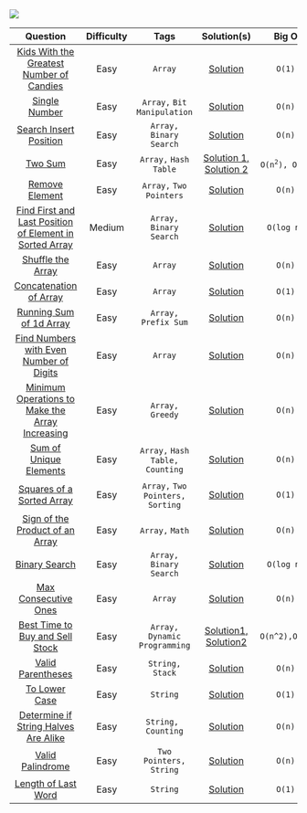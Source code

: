 <div>
<img src="https://external-content.duckduckgo.com/iu/?u=https%3A%2F%2Fleetcode.com%2Fstatic%2Fimages%2FLeetCode_logo.png&f=1&nofb=1">
</div>

<table>
	<thead>
	<tr>
		<th data-align="center">Question</th>
		<th data-align="center">Difficulty</th>
		<th data-align="center">Tags</th>
		<th data-align="center">Solution(s)</th>
		<th data-align="center">Big O</th>
	</tr>
	</thead>

<tbody>
<!-- ARRAYS -->
<tr>
	<td align="center"><a href="https://leetcode.com/problems/kids-with-the-greatest-number-of-candies/">Kids With the Greatest Number of Candies</a></td>
	<td align="center">Easy</td>
	<td align="center">
	  <code>Array</code>
	</td>
	<td align="center">
		<a href="https://github.com/rawat9/Leetcode/blob/main/Arrays/Kids%20With%20the%20Greatest%20Number%20of%20Candies/solution.py">Solution</a></td>
	<td align="center"><code>O(1)</code></td>
</tr>

<tr>
	<td align="center"><a href="https://leetcode.com/problems/single-number/">Single Number</a></td>
	<td align="center">Easy</td>
	<td align="center">
		<code>Array,</code>
		<code>Bit Manipulation</code>
	</td>
	<td align="center"><a href="https://github.com/rawat9/Leetcode/blob/main/Arrays/Single%20Number/solution.py">Solution</a></td>
	<td align="center"><code>O(n)</code></td>
</tr>

<tr>
	<td align="center"><a href="https://leetcode.com/problems/search-insert-position/">Search Insert Position</a></td>
	<td align="center">Easy</td>
	<td align="center">
		<code>Array,</code>
		<code>Binary Search</code>
	</td>
	<td align="center"><a href="https://github.com/rawat9/Leetcode/blob/main/Arrays/Search%20Insert%20Position/solution.py">Solution</a></td>
	<td align="center"><code>O(n)</code></td>
</tr>

<tr>
	<td align="center"><a href="https://leetcode.com/problems/two-sum/">Two Sum</a></td>
	<td align="center">Easy</td>
	<td align="center">
		<code>Array,</code>
		<code>Hash Table</code>
	</td>
	<td align="center">
		<a href="https://github.com/rawat9/Leetcode/blob/main/Arrays/Two%20Sum/solution1.py">Solution 1, </a>
		<a href="https://github.com/rawat9/Leetcode/blob/main/Arrays/Two%20Sum/solution2.py">Solution 2</a>
	</td>
	<td align="center"><code>O(n<sup>2</sup>), O(n)</code></td>
</tr>

<tr>
	<td align="center">
		<a href="https://leetcode.com/problems/remove-element/">
			Remove Element
		</a>
	</td>
	<td align="center">Easy</td>
	<td align="center">
		<code>Array,</code>
		<code>Two Pointers</code>
	</td>
	<td align="center"><a href="https://github.com/rawat9/Leetcode/tree/main/Arrays/Remove%20Element">Solution</a></td>
	<td align="center"><code>O(n)</code></td>
</tr>

<tr>
	<td align="center">
		<a href="https://leetcode.com/problems/find-first-and-last-position-of-element-in-sorted-array/">
			Find First and Last Position of Element in Sorted Array
		</a>
	</td>
	<td align="center">Medium</td>
	<td align="center">
		<code>Array,</code>
		<code>Binary Search</code>
	</td>
	<td align="center">
		<a href="https://github.com/rawat9/Leetcode/tree/main/Arrays/Find%20First%20and%20Last%20Position%20of%20Element%20in%20Sorted%20Array">Solution</a>
	</td>
	<td align="center"><code>O(log n)</code></td>
</tr>

<tr>
	<td align="center">
		<a href="https://leetcode.com/problems/shuffle-the-array/">
			Shuffle the Array
		</a>
	</td>
	<td align="center">Easy</td>
	<td align="center">
		<code>Array</code>
	</td>
	<td align="center"><a href="https://github.com/rawat9/Leetcode/blob/main/Arrays/Shuffle%20The%20Array/solution.py">Solution</a></td>
	<td align="center"><code>O(n)</code></td>
</tr>

<tr>
	<td align="center">
		<a href="https://leetcode.com/problems/concatenation-of-array/">
			Concatenation of Array
		</a>
	</td>
	<td align="center">Easy</td>
	<td align="center">
		<code>Array</code>
	</td>
	<td align="center"><a href="https://github.com/rawat9/leetcode/blob/main/Arrays/Concatenation%20of%20Array/solution.py">Solution</a></td>
	<td align="center"><code>O(1)</code></td>
</tr>

<tr>
	<td align="center">
		<a href="https://leetcode.com/problems/running-sum-of-1d-array/">
			Running Sum of 1d Array
		</a>
	</td>
	<td align="center">Easy</td>
	<td align="center">
		<code>Array,</code>
		<code>Prefix Sum</code>
	</td>
	<td align="center"><a href="https://github.com/rawat9/leetcode/blob/main/Arrays/Running%20Sum%20of%201d%20Array/solution.py">Solution</a></td>
	<td align="center"><code>O(n)</code></td>
</tr>

<tr>
	<td align="center">
		<a href="https://leetcode.com/problems/find-numbers-with-even-number-of-digits/">
			Find Numbers with Even Number of Digits
		</a>
	</td>
	<td align="center">Easy</td>
	<td align="center">
		<code>Array</code>
	</td>
	<td align="center"><a href="https://github.com/rawat9/leetcode/blob/main/Arrays/Find%20Numbers%20with%20Even%20Number%20of%20Digits/solution.py">Solution</a></td>
	<td align="center"><code>O(n)</code></td>
</tr>

<tr>
	<td align="center">
		<a href="https://leetcode.com/problems/minimum-operations-to-make-the-array-increasing/">
			Minimum Operations to Make the Array Increasing
		</a>
	</td>
	<td align="center">Easy</td>
	<td align="center">
		<code>Array,</code>
		<code>Greedy</code>
	</td>
	<td align="center"><a href="https://github.com/rawat9/leetcode/blob/main/Arrays/Minimum%20Operations%20to%20Make%20the%20Array%20Increasing/solution.py">Solution</a></td>
	<td align="center"><code>O(n)</code></td>
</tr>

<tr>
	<td align="center">
		<a href="https://leetcode.com/problems/sum-of-unique-elements/">
			Sum of Unique Elements
		</a>
	</td>
	<td align="center">Easy</td>
	<td align="center">
		<code>Array,</code>
		<code>Hash Table,</code>
		<code>Counting</code>
	</td>
	<td align="center"><a href="https://github.com/rawat9/leetcode/blob/main/Arrays/Sum%20of%20Unique%20Elements/solution.py">Solution</a></td>
	<td align="center"><code>O(n)</code></td>
</tr>

<tr>
	<td align="center">
		<a href="https://leetcode.com/problems/squares-of-a-sorted-array/">
			Squares of a Sorted Array
		</a>
	</td>
	<td align="center">Easy</td>
	<td align="center">
		<code>Array,</code>
		<code>Two Pointers,</code>
		<code>Sorting</code>
	</td>
	<td align="center"><a href="https://github.com/rawat9/leetcode/blob/main/Arrays/Squares%20of%20a%20Sorted%20Array/solution.py">Solution</a></td>
	<td align="center"><code>O(1)</code></td>
</tr>

<tr>
	<td align="center">
		<a href="https://leetcode.com/problems/sign-of-the-product-of-an-array/">
			Sign of the Product of an Array
		</a>
	</td>
	<td align="center">Easy</td>
	<td align="center">
		<code>Array,</code>
		<code>Math</code>
	</td>
	<td align="center"><a href="https://github.com/rawat9/leetcode/blob/main/Arrays/Sign%20of%20the%20Product%20of%20an%20Array/solution.py">Solution</a></td>
	<td align="center"><code>O(n)</code></td>
</tr>

<tr>
	<td align="center">
		<a href="https://leetcode.com/problems/binary-search/">
			Binary Search
		</a>
	</td>
	<td align="center">Easy</td>
	<td align="center">
		<code>Array,</code>
		<code>Binary Search</code>
	</td>
	<td align="center"><a href="https://github.com/rawat9/leetcode/blob/main/Arrays/Binary%20Search/solution.py">Solution</a></td>
	<td align="center"><code>O(log n)</code></td>
</tr>

<tr>
	<td align="center">
		<a href="https://leetcode.com/problems/max-consecutive-ones/">
			Max Consecutive Ones
		</a>
	</td>
	<td align="center">Easy</td>
	<td align="center">
		<code>Array</code>
	</td>
	<td align="center"><a href="https://github.com/rawat9/leetcode/blob/main/Arrays/Max%20Consecutive%20Ones/solution.py">Solution</a></td>
	<td align="center"><code>O(n)</code></td>
</tr>

<tr>
	<td align="center">
		<a href="https://leetcode.com/problems/best-time-to-buy-and-sell-stock/">
			Best Time to Buy and Sell Stock
		</a>
	</td>
	<td align="center">Easy</td>
	<td align="center">
		<code>Array,</code>
		<code>Dynamic Programming</code>
	</td>
	<td align="center"><a href="https://github.com/rawat9/leetcode/blob/main/Arrays/Best%20Time%20to%20Buy%20and%20Sell%20Stock/solution1.py">Solution1, </a><a href="https://github.com/rawat9/leetcode/blob/main/Arrays/Best%20Time%20to%20Buy%20and%20Sell%20Stock/solution2.py">Solution2</a></td>
	<td align="center"><code>O(n^2),</code><code>O(n)</code></td>
</tr>

<!-- STRINGS -->

<tr>
	<td align="center">
		<a href="https://leetcode.com/problems/valid-parentheses/">
			Valid Parentheses
		</a>
	</td>
	<td align="center">Easy</td>
	<td align="center">
		<code>String,</code>
		<code>Stack</code>
	</td>
	<td align="center"><a href="https://github.com/rawat9/leetcode/blob/main/Strings/Valid%20Parentheses/solution.py">Solution</a></td>
	<td align="center"><code>O(n)</code></td>
</tr>

<tr>
	<td align="center">
		<a href="https://leetcode.com/problems/to-lower-case/">
			To Lower Case
		</a>
	</td>
	<td align="center">Easy</td>
	<td align="center">
		<code>String</code>
	</td>
	<td align="center"><a href="https://github.com/rawat9/leetcode/blob/main/Strings/To%20Lower%20Case/solution.py">Solution</a></td>
	<td align="center"><code>O(1)</code></td>
</tr>

<tr>
	<td align="center">
		<a href="https://leetcode.com/problems/determine-if-string-halves-are-alike/">
			Determine if String Halves Are Alike
		</a>
	</td>
	<td align="center">Easy</td>
	<td align="center">
		<code>String, </code>
		<code>Counting</code>
	</td>
	<td align="center"><a href="https://github.com/rawat9/leetcode/blob/main/Strings/Determine%20if%20String%20Halves%20Are%20Alike/solution.py">Solution</a></td>
	<td align="center"><code>O(n)</code></td>
</tr>

<tr>
	<td align="center">
		<a href="https://leetcode.com/problems/valid-palindrome/">
			Valid Palindrome
		</a>
	</td>
	<td align="center">Easy</td>
	<td align="center">
		<code>Two Pointers,</code>
		<code>String</code>
	</td>
	<td align="center"><a href="https://github.com/rawat9/leetcode/blob/main/Strings/Valid%20Palindrome/solution.py">Solution</a></td>
	<td align="center"><code>O(n)</code></td>
</tr>

<tr>
	<td align="center">
		<a href="https://leetcode.com/problems/length-of-last-word/">
			Length of Last Word
		</a>
	</td>
	<td align="center">Easy</td>
	<td align="center">
		<code>String</code>
	</td>
	<td align="center"><a href="https://github.com/rawat9/leetcode/blob/main/Strings/Length%20of%20Last%20Word/solution.py">Solution</a></td>
	<td align="center"><code>O(1)</code></td>
</tr>
</tbody>
</table>

